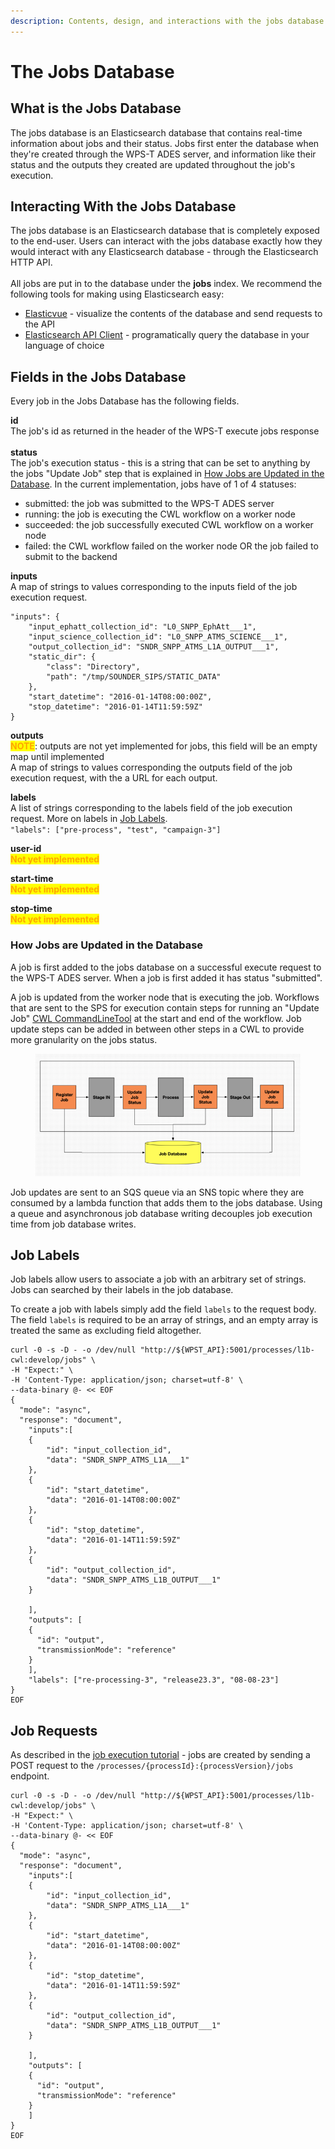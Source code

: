 ```yaml
---
description: Contents, design, and interactions with the jobs database.
---
```


# The Jobs Database

## What is the Jobs Database

The jobs database is an Elasticsearch database that contains real-time information about jobs and their status. Jobs first enter the database when they're created through the WPS-T ADES server, and information like their status and the outputs they created are updated throughout the job's execution.

## Interacting With the Jobs Database

The jobs database is an Elasticsearch database that is completely exposed to the end-user. Users can interact with the jobs database exactly how they would interact with any Elasticsearch database - through the Elasticsearch HTTP API.\
\
All jobs are put in to the database under the **jobs** index. We recommend the following tools for making using Elasticsearch easy:

* [Elasticvue](https://elasticvue.com/) - visualize the contents of the database and send requests to the API
* [Elasticsearch API Client](https://www.elastic.co/guide/en/elasticsearch/client/index.html) - programatically query the database in your language of choice

## Fields in the Jobs Database

Every job in the Jobs Database has the following fields.

**id**\
The job's id as returned in the header of the WPS-T execute jobs response\
\
**status**\
The job's execution status - this is a string that can be set to anything by the jobs "Update Job" step that is explained in [How Jobs are Updated in the Database](the-jobs-database.md#how-jobs-are-updated-in-the-database). In the current implementation, jobs have of 1 of 4 statuses:

* submitted: the job was submitted to the WPS-T ADES server
* running: the job is executing the CWL workflow on a worker node
* succeeded: the job successfully executed CWL workflow on a worker node
* failed: the CWL workflow failed on the worker node OR the job failed to submit to the backend

**inputs**\
A map of strings to values corresponding to the inputs field of the job execution request.

```
"inputs": {
	"input_ephatt_collection_id": "L0_SNPP_EphAtt___1",
	"input_science_collection_id": "L0_SNPP_ATMS_SCIENCE___1",
	"output_collection_id": "SNDR_SNPP_ATMS_L1A_OUTPUT___1",
	"static_dir": {
		"class": "Directory",
		"path": "/tmp/SOUNDER_SIPS/STATIC_DATA"
	},
	"start_datetime": "2016-01-14T08:00:00Z",
	"stop_datetime": "2016-01-14T11:59:59Z"
}
```

**outputs**\
<mark style="color:orange;">**NOTE**</mark>: outputs are not yet implemented for jobs, this field will be an empty map until implemented\
A map of strings to values corresponding the outputs field of the job execution request, with the a URL for each output.

**labels**\
A list of strings corresponding to the labels field of the job execution request. More on labels in [Job Labels](the-jobs-database.md#job-labels).\
`"labels": ["pre-process", "test", "campaign-3"]`

**user-id**\
<mark style="color:orange;">**Not yet implemented**</mark>

**start-time**\
<mark style="color:orange;">**Not yet implemented**</mark>

**stop-time**\
<mark style="color:orange;">**Not yet implemented**</mark>

### How Jobs are Updated in the Database

A job is first added to the jobs database on a successful execute request to the WPS-T ADES server. When a job is first added it has status "submitted".

A job is updated from the worker node that is executing the job. Workflows that are sent to the SPS for execution contain steps for running an "Update Job" [CWL CommandLineTool](https://www.commonwl.org/v1.0/CommandLineTool.html) at the start and end of the workflow. Job update steps can be added in between other steps in a CWL to provide more granularity on the jobs status.

<figure><img src="../../../../.gitbook/assets/jobsdb.png" alt=""><figcaption></figcaption></figure>

Job updates are sent to an SQS queue via an SNS topic where they are consumed by a lambda function that adds them to the jobs database. Using a queue and asynchronous job database writing decouples job execution time from job database writes.

## Job Labels

Job labels allow users to associate a job with an arbitrary set of strings. Jobs can searched by their labels in the job database.

To create a job with labels simply add the field `labels` to the request body. The field `labels` is required to be an array of strings, and an empty array is treated the same as excluding field altogether.

```
curl -0 -s -D - -o /dev/null "http://${WPST_API}:5001/processes/l1b-cwl:develop/jobs" \
-H "Expect:" \
-H 'Content-Type: application/json; charset=utf-8' \
--data-binary @- << EOF
{
  "mode": "async",
  "response": "document",
    "inputs":[
    {
        "id": "input_collection_id",
        "data": "SNDR_SNPP_ATMS_L1A___1"
    },
    {
        "id": "start_datetime",
        "data": "2016-01-14T08:00:00Z"
    },
    {
        "id": "stop_datetime",
        "data": "2016-01-14T11:59:59Z"
    },
    {
        "id": "output_collection_id",
        "data": "SNDR_SNPP_ATMS_L1B_OUTPUT___1"
    }

    ],
    "outputs": [
    {
      "id": "output",
      "transmissionMode": "reference"
    }
    ],
    "labels": ["re-processing-3", "release23.3", "08-08-23"]
}
EOF
```

## Job Requests

As described in the [job execution tutorial](tutorial-execution-of-the-l1b-cwl-workflow-via-the-wps-t-api.md) - jobs are created by sending a POST request to the `/processes/{processId}:{processVersion}/jobs` endpoint.

```
curl -0 -s -D - -o /dev/null "http://${WPST_API}:5001/processes/l1b-cwl:develop/jobs" \
-H "Expect:" \
-H 'Content-Type: application/json; charset=utf-8' \
--data-binary @- << EOF
{
  "mode": "async",
  "response": "document",
    "inputs":[
    {
        "id": "input_collection_id",
        "data": "SNDR_SNPP_ATMS_L1A___1"
    },
    {
        "id": "start_datetime",
        "data": "2016-01-14T08:00:00Z"
    },
    {
        "id": "stop_datetime",
        "data": "2016-01-14T11:59:59Z"
    },
    {
        "id": "output_collection_id",
        "data": "SNDR_SNPP_ATMS_L1B_OUTPUT___1"
    }

    ],
    "outputs": [
    {
      "id": "output",
      "transmissionMode": "reference"
    }
    ] 
}
EOF
```



